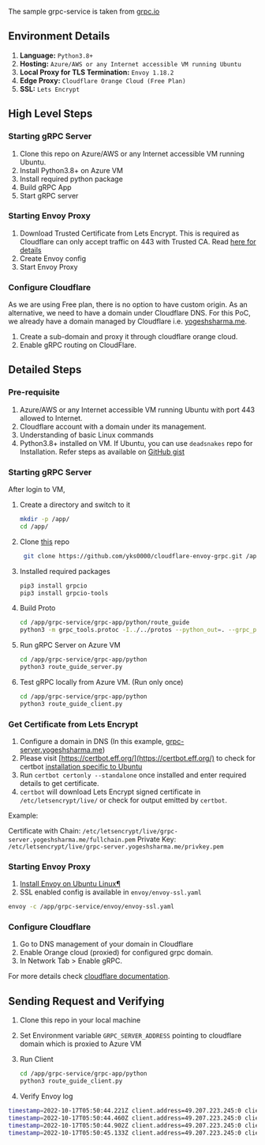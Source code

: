 The sample grpc-service is taken from [grpc.io](https://grpc.io/docs/languages/python/basics/)

## Environment Details

1. **Language:** `Python3.8+`
2. **Hosting:** `Azure/AWS or any Internet accessible VM running Ubuntu`
3. **Local Proxy for TLS Termination:** `Envoy 1.18.2`
4. **Edge Proxy:** `Cloudflare Orange Cloud (Free Plan)`
5. **SSL:** `Lets Encrypt`

## High Level Steps

### Starting gRPC Server

1. Clone this repo on Azure/AWS or any Internet accessible VM running Ubuntu.
2. Install Python3.8+ on Azure VM
3. Install required python package
4. Build gRPC App
5. Start gRPC server

### Starting Envoy Proxy

1. Download Trusted Certificate from Lets Encrypt. This is required as Cloudflare can only accept traffic on 443 with Trusted CA. Read [here for details](https://support.cloudflare.com/hc/en-us/articles/360050483011-Understanding-Cloudflare-gRPC-support)
2. Create Envoy config
3. Start Envoy Proxy

### Configure Cloudflare

As we are using Free plan, there is no option to have custom origin. As an alternative, we need to have a domain under Cloudflare DNS. For this PoC, we already have a domain managed by Cloudflare i.e. [yogeshsharma.me](https://yogeshsharma.me). 

1. Create a sub-domain and proxy it through cloudflare orange cloud.
2. Enable gRPC routing on CloudFlare.

## Detailed Steps

### Pre-requisite

1. Azure/AWS or any Internet accessible VM running Ubuntu with port 443 allowed to Internet.
2. Cloudflare account with a domain under its management.
3. Understanding of basic Linux commands
4. Python3.8+ installed on VM. If Ubuntu, you can use `deadsnakes` repo for Installation. Refer steps as available on [GitHub gist](https://gist.github.com/plembo/6bc141a150cff0369574ce0b0a92f5e7)


### Starting gRPC Server

After login to VM, 

1. Create a directory and switch to it
    ```bash
    mkdir -p /app/
    cd /app/
    ```

2. Clone [this](https://github.com/yks0000/cloudflare-envoy-grpc) repo
    ```bash
     git clone https://github.com/yks0000/cloudflare-envoy-grpc.git /app/grpc-service
    ```
3. Installed required packages

    ```bash
    pip3 install grpcio
    pip3 install grpcio-tools
    ```
4. Build Proto

    ```bash
    cd /app/grpc-service/grpc-app/python/route_guide
    python3 -m grpc_tools.protoc -I../../protos --python_out=. --grpc_python_out=. ../../protos/route_guide.proto
    ```

5. Run gRPC Server on Azure VM

    ```bash
    cd /app/grpc-service/grpc-app/python
    python3 route_guide_server.py
    ```
   
6. Test gRPC locally from Azure VM. (Run only once)

    ```bash
    cd /app/grpc-service/grpc-app/python
    python3 route_guide_client.py
    ```

### Get Certificate from Lets Encrypt

1. Configure a domain in DNS (In this example, [grpc-server.yogeshsharma.me]())
2. Please visit [https://certbot.eff.org/](https://certbot.eff.org/) to check for certbot [installation specific to Ubuntu](https://certbot.eff.org/instructions?ws=other&os=ubuntufocal)
3. Run `certbot certonly --standalone` once installed and enter required details to get certificate.
4. `certbot` will download Lets Encrypt signed certificate in `/etc/letsencrypt/live/` or check for output emitted by `certbot`.

Example:

Certificate with Chain: `/etc/letsencrypt/live/grpc-server.yogeshsharma.me/fullchain.pem`
Private Key: `/etc/letsencrypt/live/grpc-server.yogeshsharma.me/privkey.pem`

### Starting Envoy Proxy

1. [Install Envoy on Ubuntu Linux¶](https://www.envoyproxy.io/docs/envoy/latest/start/install#install-envoy-on-ubuntu-linux)
2. SSL enabled config is available in `envoy/envoy-ssl.yaml`

```bash
envoy -c /app/grpc-service/envoy/envoy-ssl.yaml
```

### Configure Cloudflare

1. Go to DNS management of your domain in Cloudflare
2. Enable Orange cloud (proxied) for configured grpc domain.
3. In Network Tab > Enable gRPC.

For more details check [cloudflare documentation](https://support.cloudflare.com/hc/en-us/articles/360050483011-Understanding-Cloudflare-gRPC-support).

## Sending Request and Verifying

1. Clone this repo in your local machine
2. Set Environment variable `GRPC_SERVER_ADDRESS` pointing to cloudflare domain which is proxied to Azure VM
3. Run Client

    ```bash
    cd /app/grpc-service/grpc-app/python
    python3 route_guide_client.py
    ```
   
4. Verify Envoy log


```bash
timestamp=2022-10-17T05:50:44.221Z client.address=49.207.223.245:0 client.local.address=10.1.0.4:443 upstream.cluster=service_grpc_backend upstream.host=127.0.0.1:50051 request.bytes=5 request.duration=2 useragent=grpc-python/1.49.1 grpc-c/27.0.0 (osx; chttp2) authority=grpc-server.yogeshsharma.me request.id=9e6044a6-a6a8-45cd-b54a-88d6a243eddb x-for=49.207.223.245 method=POST path=/routeguide.RouteGuide/GetFeature protocol=HTTP/2 response.bytes=7 status=200
timestamp=2022-10-17T05:50:44.460Z client.address=49.207.223.245:0 client.local.address=10.1.0.4:443 upstream.cluster=service_grpc_backend upstream.host=127.0.0.1:50051 request.bytes=43 request.duration=14 useragent=grpc-python/1.49.1 grpc-c/27.0.0 (osx; chttp2) authority=grpc-server.yogeshsharma.me request.id=a4ccc414-f7a7-47e1-86ad-b54a877a82be x-for=49.207.223.245 method=POST path=/routeguide.RouteGuide/ListFeatures protocol=HTTP/2 response.bytes=5495 status=200
timestamp=2022-10-17T05:50:44.902Z client.address=49.207.223.245:0 client.local.address=10.1.0.4:443 upstream.cluster=service_grpc_backend upstream.host=127.0.0.1:50051 request.bytes=220 request.duration=2 useragent=grpc-python/1.49.1 grpc-c/27.0.0 (osx; chttp2) authority=grpc-server.yogeshsharma.me request.id=376a78b6-16cd-4d1b-98fe-993904e975ec x-for=49.207.223.245 method=POST path=/routeguide.RouteGuide/RecordRoute protocol=HTTP/2 response.bytes=13 status=200
timestamp=2022-10-17T05:50:45.133Z client.address=49.207.223.245:0 client.local.address=10.1.0.4:443 upstream.cluster=service_grpc_backend upstream.host=127.0.0.1:50051 request.bytes=118 request.duration=1 useragent=grpc-python/1.49.1 grpc-c/27.0.0 (osx; chttp2) authority=grpc-server.yogeshsharma.me request.id=5875515c-4117-474b-a8e2-dc7caf58010c x-for=49.207.223.245 method=POST path=/routeguide.RouteGuide/RouteChat protocol=HTTP/2 response.bytes=46 status=200
```